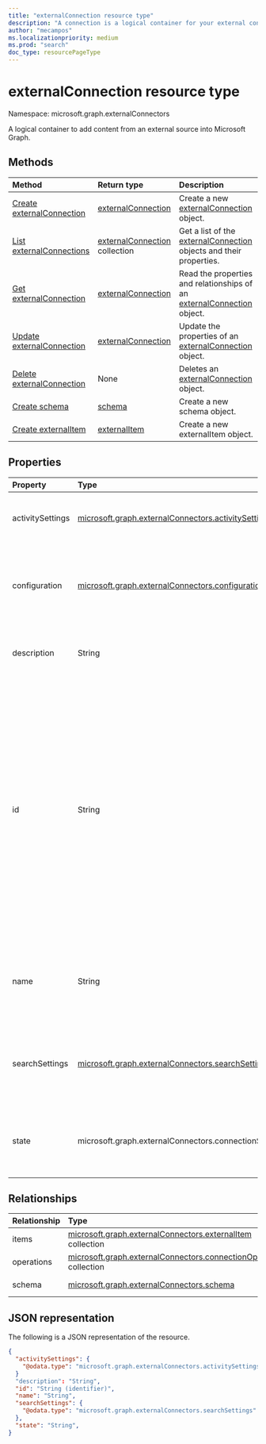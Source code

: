 ```yaml
---
title: "externalConnection resource type"
description: "A connection is a logical container for your external content in Microsoft Graph"
author: "mecampos"
ms.localizationpriority: medium
ms.prod: "search"
doc_type: resourcePageType
---
```


# externalConnection resource type

Namespace: microsoft.graph.externalConnectors

A logical container to add content from an external source into Microsoft Graph.

## Methods
|Method|Return type|Description|
|:---|:---|:---|
|[Create externalConnection](../api/externalconnectors-external-post-connections.md)|[externalConnection](../resources/externalconnectors-externalconnection.md)|Create a new [externalConnection](../resources/externalconnectors-externalconnection.md) object.|
|[List externalConnections](../api/externalconnectors-externalconnection-list.md)|[externalConnection](../resources/externalconnectors-externalconnection.md) collection|Get a list of the [externalConnection](../resources/externalconnectors-externalconnection.md) objects and their properties.|
|[Get externalConnection](../api/externalconnectors-externalconnection-get.md)|[externalConnection](../resources/externalconnectors-externalconnection.md)|Read the properties and relationships of an [externalConnection](../resources/externalconnectors-externalconnection.md) object.|
|[Update externalConnection](../api/externalconnectors-externalconnection-update.md)|[externalConnection](../resources/externalconnectors-externalconnection.md)|Update the properties of an [externalConnection](../resources/externalconnectors-externalconnection.md) object.|
|[Delete externalConnection](../api/externalconnectors-externalconnection-delete.md)|None|Deletes an [externalConnection](../resources/externalconnectors-externalconnection.md) object.|
|[Create schema](../api/externalconnectors-schema-create.md)|[schema](../resources/externalconnectors-schema.md)|Create a new schema object.|
|[Create externalItem](../api/externalconnectors-externalitem-create.md)|[externalItem](../resources/externalconnectors-externalitem.md)|Create a new externalItem object.|

## Properties
|Property|Type|Description|
|:---|:---|:---|
| activitySettings  |[microsoft.graph.externalConnectors.activitySettings](../resources/externalconnectors-activitysettings.md)| Collects configurable settings related to activities involving connector content.|
| configuration     |[microsoft.graph.externalConnectors.configuration](../resources/externalconnectors-configuration.md)|Specifies additional application IDs that are allowed to manage the connection and to index content in the connection. Optional.|
| description       |String|Description of the connection displayed in the Microsoft 365 admin center. Optional.|
| id                |String| Developer-provided unique ID of the connection within the Azure Active Directory tenant. Must be between 3 and 32 characters in length. Must only contain alphanumeric characters. Cannot begin with `Microsoft` or be one of the following values: `None`, `Directory`, `Exchange`, `ExchangeArchive`, `LinkedIn`, `Mailbox`, `OneDriveBusiness`, `SharePoint`, `Teams`, `Yammer`, `Connectors`, `TaskFabric`, `PowerBI`, `Assistant`, `TopicEngine`, `MSFT_All_Connectors`. Required. |
| name              |String|The display name of the connection to be displayed in the Microsoft 365 admin center. Maximum length of 128 characters. Required.|
| searchSettings    |[microsoft.graph.externalConnectors.searchSettings](../resources/externalconnectors-searchsettings.md)|The settings configuring the search experience for content in this connection, such as the display templates for search results.|
| state             |microsoft.graph.externalConnectors.connectionState|Indicates the current state of the connection. Possible values are: `draft`, `ready`, `obsolete`, `limitExceeded`, `unknownFutureValue`.|

## Relationships
|Relationship|Type|Description|
|:---|:---|:---|
|items|[microsoft.graph.externalConnectors.externalItem](../resources/externalconnectors-externalitem.md) collection|Read-only. Nullable.|
|operations|[microsoft.graph.externalConnectors.connectionOperation](../resources/externalconnectors-connectionoperation.md) collection|Read-only. Nullable.|
|schema|[microsoft.graph.externalConnectors.schema](../resources/externalconnectors-schema.md)|Read-only. Nullable.|

## JSON representation
The following is a JSON representation of the resource.
<!-- {
  "blockType": "resource",
  "keyProperty": "id",
  "@odata.type": "microsoft.graph.externalConnectors.externalConnection",
  "openType": false
}
-->
``` json
{
  "activitySettings": {
    "@odata.type": "microsoft.graph.externalConnectors.activitySettings"
  }
  "description": "String",
  "id": "String (identifier)",
  "name": "String",
  "searchSettings": {
    "@odata.type": "microsoft.graph.externalConnectors.searchSettings"
  },
  "state": "String",
}
```

